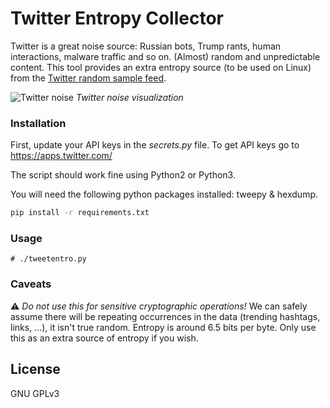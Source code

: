 # Twitter Entropy Collector

Twitter is a great noise source: Russian bots, Trump rants, human interactions, malware traffic and so on. (Almost) random and unpredictable content.
This tool provides an extra entropy source (to be used on Linux) from the [Twitter random sample feed](https://developer.twitter.com/en/docs/tweets/sample-realtime/overview/GET_statuse_sample).

![Twitter noise](https://i.imgur.com/vLdn9Az.jpg)
*Twitter noise visualization*

### Installation

First, update your API keys in the *secrets.py* file. To get API keys go to https://apps.twitter.com/

The script should work fine using Python2 or Python3.

You will need the following python packages installed: tweepy & hexdump.

```sh
pip install -r requirements.txt
```


### Usage

```
# ./tweetentro.py
```

### Caveats

⚠️ *Do not use this for sensitive cryptographic operations!*
We can safely assume there will be repeating occurrences in the data (trending hashtags, links, ...), it isn't true random. Entropy is around 6.5 bits per byte. 
Only use this as an extra source of entropy if you wish.

License
----
GNU GPLv3
